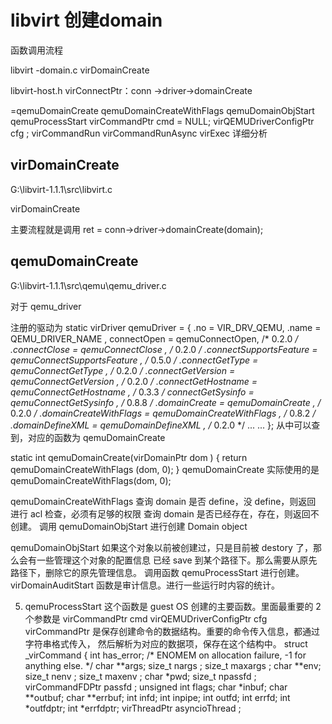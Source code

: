 # libvirt 创建domain

函数调用流程

libvirt -domain.c virDomainCreate

libvirt-host.h virConnectPtr：conn ->driver->domainCreate












=qemuDomainCreate 
qemuDomainCreateWithFlags
qemuDomainObjStart 
qemuProcessStart
virCommandPtr cmd = NULL;
virQEMUDriverConfigPtr cfg ;
virCommandRun
virCommandRunAsync 
virExec 
详细分析

## virDomainCreate

G:\libvirt-1.1.1\src\libvirt.c 

virDomainCreate 

主要流程就是调用
ret = conn->driver->domainCreate(domain); 

## qemuDomainCreate

G:\libvirt-1.1.1\src\qemu\qemu_driver.c 

对于 qemu_driver 

注册的驱动为
static virDriver qemuDriver = {
.no = VIR_DRV_QEMU,
.name = QEMU_DRIVER_NAME ,
connectOpen = qemuConnectOpen, /* 0.2.0 */
.connectClose = qemuConnectClose , /* 0.2.0 */
.connectSupportsFeature = qemuConnectSupportsFeature , /* 0.5.0 */
.connectGetType = qemuConnectGetType , /* 0.2.0 */
.connectGetVersion = qemuConnectGetVersion , /* 0.2.0 */
.connectGetHostname = qemuConnectGetHostname , /* 0.3.3 */
connectGetSysinfo = qemuConnectGetSysinfo , /* 0.8.8 */
.domainCreate = qemuDomainCreate , /* 0.2.0 */
.domainCreateWithFlags = qemuDomainCreateWithFlags , /* 0.8.2 */
.domainDefineXML = qemuDomainDefineXML , /* 0.2.0 */
...
...
};
从中可以查到，对应的函数为 qemuDomainCreate


static int
qemuDomainCreate(virDomainPtr dom )
{
return qemuDomainCreateWithFlags (dom, 0);
}
qemuDomainCreate 实际使用的是 qemuDomainCreateWithFlags(dom, 0);

qemuDomainCreateWithFlags
查询 domain 是否 define，没 define，则返回
进行 acl 检查，必须有足够的权限
查询 domain 是否已经存在，存在，则返回不创建。
调用 qemuDomainObjStart 进行创建 Domain object

qemuDomainObjStart
如果这个对象以前被创建过，只是目前被 destory 了，那么会有一些管理这个对象的配置信息
已经 save 到某个路径下。那么需要从原先路径下，删除它的原先管理信息。
调用函数 qemuProcessStart 进行创建。
virDomainAuditStart 函数是审计信息。进行一些运行时内容的统计。



5. qemuProcessStart
   这个函数是 guest OS 创建的主要函数。里面最重要的 2 个参数是
   virCommandPtr cmd
   virQEMUDriverConfigPtr cfg
   virCommandPtr 是保存创建命令的数据结构。重要的命令传入信息，都通过字符串格式传入，
   然后解析为对应的数据项，保存在这个结构中。
   struct _virCommand {
   int has_error; /* ENOMEM on allocation failure, -1 for anything else.
   */
   char **args; size_t nargs ; size_t maxargs ; char **env; size_t nenv ; size_t maxenv ; char *pwd; size_t npassfd ; virCommandFDPtr passfd ; unsigned int flags; char *inbuf; char **outbuf; char **errbuf;
   int infd;
   int inpipe;
   int outfd;
   int errfd;
   int *outfdptr;
   int *errfdptr; virThreadPtr asyncioThread ;








